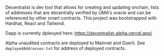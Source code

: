 Decentralist is dev tool that allows for creating and updating onchain, lists of addresses that are decentrally verified by UMA's oracle and can be referenced by other smart contracts. This project was bootstrapped with Hardhat, React and Tailwind.

Dapp is currently dpleoyed here: https://decentralist-alpha.vercel.app/

Alpha unaudited contracts are deployed to Mainnet and Goerli. See ```deployedAddresses.txt``` for address of deployed contracts.

